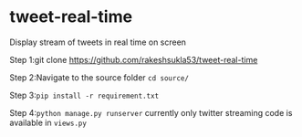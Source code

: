 # tweet-real-time
Display stream of tweets in real time on screen

Step 1:git clone https://github.com/rakeshsukla53/tweet-real-time

Step 2:Navigate to the source folder `cd source/`

Step 3:`pip install -r requirement.txt`

Step 4:`python manage.py runserver` currently only twitter streaming code is available in `views.py`




